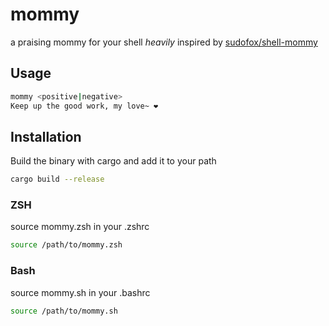 # mommy

a praising mommy for your shell *heavily* inspired by [sudofox/shell-mommy](https://github.com/sudofox/shell-mommy/)

## Usage

```bash
mommy <positive|negative>
Keep up the good work, my love~ ❤️
```

## Installation

Build the binary with cargo and add it to your path

```bash
cargo build --release
```

### ZSH

source mommy.zsh in your .zshrc

```zsh
source /path/to/mommy.zsh
```

### Bash

source mommy.sh in your .bashrc

```bash
source /path/to/mommy.sh
```
